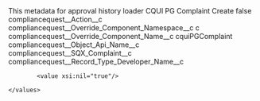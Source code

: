 <?xml version="1.0" encoding="UTF-8"?>
<CustomMetadata xmlns="http://soap.sforce.com/2006/04/metadata" xmlns:xsi="http://www.w3.org/2001/XMLSchema-instance" xmlns:xsd="http://www.w3.org/2001/XMLSchema">
    <description>This metadata for approval history loader</description>
    <label>CQUI PG Complaint Create</label>
    <protected>false</protected>
    <values>
        <field>compliancequest__Action__c</field>
        <value xsi:type="xsd:string"></value>
    </values>
    <values>
        <field>compliancequest__Override_Component_Namespace__c</field>
        <value xsi:type="xsd:string">c</value>
    </values>
    <values>
        <field>compliancequest__Override_Component_Name__c</field>
        <value xsi:type="xsd:string">cquiPGComplaint</value>
    </values>
    <values>
        <field>compliancequest__Object_Api_Name__c</field>
        <value xsi:type="xsd:string">compliancequest__SQX_Complaint__c</value>
    </values>
    <values>
        <field>compliancequest__Record_Type_Developer_Name__c</field>
        
            <value xsi:nil="true"/>
        
    </values>
</CustomMetadata>